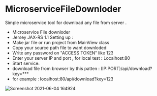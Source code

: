 # MicroserviceFileDownloder
Simple microservice tool for download any file from server .
- Microservice File downloder 
- Jersey JAX-RS 1.1
Setting up :
- Make jar file or run project from MainView class
- Copy your source path file to want downloded 
- Write any password on "ACCESS TOKEN" like 123
- Enter your server IP and port , for local test : Localhost:80
- Start service.
- download file from browser by this patten : (IP:PORT)/api/download?key=***
- for example : localhost:80/api/download?key=123

![Screenshot 2021-06-04 164924](https://user-images.githubusercontent.com/80158840/120800146-dec04780-c554-11eb-8757-e1a58f914d14.png)

